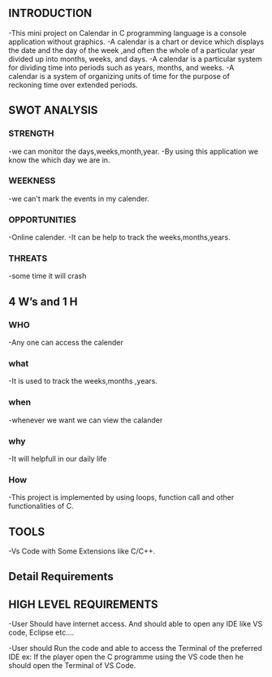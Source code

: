 ## INTRODUCTION

 -This mini project on Calendar in C programming language is a console application without graphics.
 -A calendar is a chart or device which displays the date and the day of the week ,and often the whole of a particular year divided up into months, weeks, and days.
 -A calendar is a particular system for dividing time into periods such as years, months, and weeks.
 -A calendar is a system of organizing units of time for the purpose of reckoning time over extended periods.

## SWOT ANALYSIS

### STRENGTH

 -we can monitor the days,weeks,month,year.
 -By using this application we know the which day we are in.

### WEEKNESS
 
 -we can't mark the events in my  calender.

### OPPORTUNITIES

 -Online calender.
 -It can be help to track the weeks,months,years.

### THREATS

 -some time it will crash
 
## 4 W’s and 1 H

### WHO

 -Any one can access the calender
 
### what
 
 -It is used to track the weeks,months ,years.
  
### when
  
 -whenever we want we can view the calander
    
 ### why
  -It will helpfull in our daily life
    
 ### How
 
  -This project is implemented by using loops, function call and other functionalities of C.
  
 ## TOOLS
 
  -Vs Code with Some Extensions like C/C++.
  
 ## Detail Requirements
 
## HIGH LEVEL REQUIREMENTS
 
 -User Should have internet access. And should able to open any IDE like VS code, Eclipse etc….
 
 -User should Run the code and able to access the Terminal of the preferred IDE ex: If the player open the C programme using the VS code then he should open the Terminal of VS     Code. 
    
